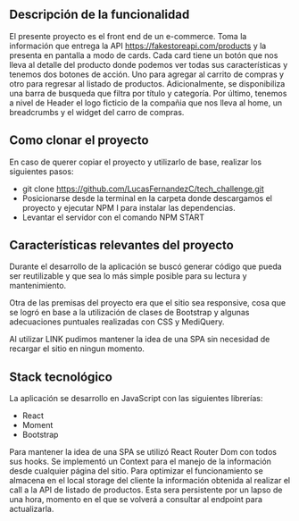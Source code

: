 ## Descripción de la funcionalidad

El presente proyecto es el front end de un e-commerce. Toma la información que entrega la API https://fakestoreapi.com/products y la presenta en pantalla a modo de cards. Cada card tiene un botón que nos lleva al detalle del producto donde podemos ver todas sus características y tenemos dos botones de acción. Uno para agregar al carrito de compras y otro para regresar al listado de productos.
Adicionalmente, se disponibiliza una barra de busqueda que filtra por título y categoría.
Por último, tenemos a nivel de Header el logo ficticio de la compañia que nos lleva al home, un breadcrumbs y el widget del carro de compras.

## Como clonar el proyecto

En caso de querer copiar el proyecto y utilizarlo de base, realizar los siguientes pasos:

- git clone https://github.com/LucasFernandezC/tech_challenge.git
- Posicionarse desde la terminal en la carpeta donde descargamos el proyecto y ejecutar NPM I para instalar las dependencias.
- Levantar el servidor con el comando NPM START

## Características relevantes del proyecto

Durante el desarrollo de la aplicación se buscó generar código que pueda ser reutilizable y que sea lo más simple posible para su lectura y mantenimiento.

Otra de las premisas del proyecto era que el sitio sea responsive, cosa que se logró en base a la utilización de clases de Bootstrap y algunas adecuaciones puntuales realizadas con CSS y MediQuery.

Al utilizar LINK pudimos mantener la idea de una SPA sin necesidad de recargar el sitio en ningun momento.

## Stack tecnológico

La aplicación se desarrollo en JavaScript con las siguientes librerías:

- React
- Moment
- Bootstrap

Para mantener la idea de una SPA se utilizó React Router Dom con todos sus hooks.
Se implementó un Context para el manejo de la información desde cualquier página del sitio.
Para optimizar el funcionamiento se almacena en el local storage del cliente la información obtenida al realizar el call a la API de listado de productos. Esta sera persistente por un lapso de una hora, momento en el que se volverá a consultar al endpoint para actualizarla.
